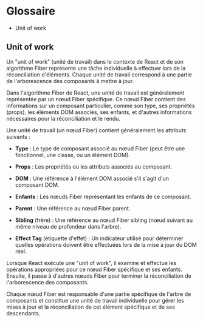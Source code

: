 # Glossaire

- Unit of work

## Unit of work
Un "unit of work" (unité de travail) dans le contexte de React et de son algorithme Fiber représente une tâche individuelle à effectuer lors de la réconciliation d'éléments. Chaque unité de travail correspond à une partie de l'arborescence des composants à mettre à jour.

Dans l'algorithme Fiber de React, une unité de travail est généralement représentée par un nœud Fiber spécifique. Ce nœud Fiber contient des informations sur un composant particulier, comme son type, ses propriétés (props), les éléments DOM associés, ses enfants, et d'autres informations nécessaires pour la réconciliation et le rendu.

Une unité de travail (un nœud Fiber) contient généralement les attributs suivants :

- **Type** : Le type de composant associé au nœud Fiber (peut être une fonctionnel, une classe, ou un élément DOM).

- **Props** : Les propriétés ou les attributs associés au composant.

- **DOM** : Une référence à l'élément DOM associé s'il s'agit d'un composant DOM.

- **Enfants** : Les nœuds Fiber représentant les enfants de ce composant.

- **Parent** : Une référence au nœud Fiber parent.

- **Sibling** (frère) : Une référence au nœud Fiber sibling (nœud suivant au même niveau de profondeur dans l'arbre).

- **Effect Tag** (étiquette d'effet) : Un indicateur utilisé pour déterminer quelles opérations doivent être effectuées lors de la mise à jour du DOM réel.

Lorsque React exécute une "unit of work", il examine et effectue les opérations appropriées pour ce nœud Fiber spécifique et ses enfants. Ensuite, il passe à d'autres nœuds Fiber pour terminer la réconciliation de l'arborescence des composants.

Chaque nœud Fiber est responsable d'une partie spécifique de l'arbre de composants et constitue une unité de travail individuelle pour gérer les mises à jour et la réconciliation de cet élément spécifique et de ses descendants.